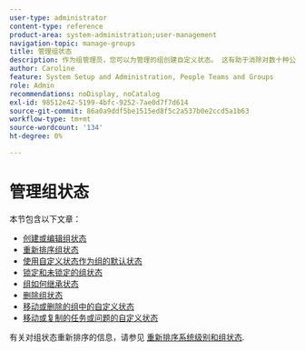 ```yaml
---
user-type: administrator
content-type: reference
product-area: system-administration;user-management
navigation-topic: manage-groups
title: 管理组状态
description: 作为组管理员，您可以为管理的组创建自定义状态。 这有助于消除对数十种公司范围的自定义状态的需要，并允许您的组层次结构具有更多自主权。 如果Workfront管理员已解锁您管理的组的状态，则您还可以编辑该组的系统级状态。
author: Caroline
feature: System Setup and Administration, People Teams and Groups
role: Admin
recommendations: noDisplay, noCatalog
exl-id: 98512e42-5199-4bfc-9252-7ae0d7f7d614
source-git-commit: 86a0a9ddf5be1515ed8f5c2a537b0e2ccd5a1b63
workflow-type: tm+mt
source-wordcount: '134'
ht-degree: 0%

---
```


# 管理组状态

本节包含以下文章：

* [创建或编辑组状态](../../../administration-and-setup/manage-groups/manage-group-statuses/create-or-edit-a-group-status.md)
* [重新排序组状态](../../../administration-and-setup/manage-groups/manage-group-statuses/reorder-group-statuses-from-groups-area.md)
* [使用自定义状态作为组的默认状态](../../../administration-and-setup/manage-groups/manage-group-statuses/use-custom-statuses-as-default-statuses-group.md)
* [锁定和未锁定的组状态](../../../administration-and-setup/manage-groups/manage-group-statuses/lock-or-unlock-a-custom-group-status.md)
* [组如何继承状态](../../../administration-and-setup/manage-groups/manage-group-statuses/how-groups-inherit-statuses.md)
* [删除组状态](../../../administration-and-setup/manage-groups/manage-group-statuses/delete-a-group-status.md)
* [移动或删除的组中的自定义状态](../../../administration-and-setup/manage-groups/manage-group-statuses/custom-statuses-in-group-moved-or-deleted.md)
* [移动或复制的任务或问题的自定义状态](../../../administration-and-setup/manage-groups/manage-group-statuses/custom-statuses-on-a-task-or-issue-that-is-moved-or-copied.md)

有关对组状态重新排序的信息，请参见 [重新排序系统级别和组状态](../../../administration-and-setup/customize-workfront/creating-custom-status-and-priority-labels/reorder-system-statuses.md).
